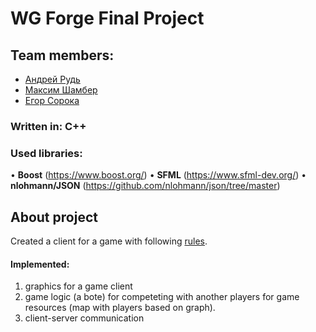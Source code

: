 # WG Forge Final Project

## Team members:
- [Андрей Рудь](https://github.com/aroud)
- [Максим Шамбер](https://github.com/nowifi4u)
- [Егор Сорока](https://github.com/enid3)


### Written in: **C++**


### Used libraries:
  • **Boost**    (https://www.boost.org/)
  • **SFML**     (https://www.sfml-dev.org/)
  • **nlohmann/JSON**     (https://github.com/nlohmann/json/tree/master)
   
## About project

Created a client for a game with following [rules](http://wgforge-srv.wargaming.net/doc/). 
#### Implemented:
1. graphics for a game client 
2. game logic (a bote) for competeting with another players for game resources (map with players based on graph).
3. client-server communication